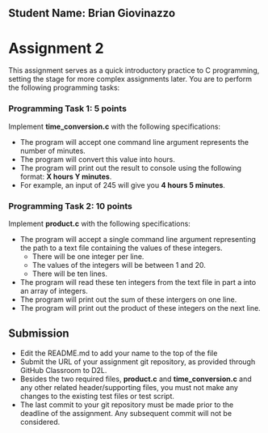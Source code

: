## Student Name: Brian Giovinazzo

# Assignment 2

This assignment serves as a quick introductory practice to C programming, setting the stage for more complex assignments later. 
You are to perform the following programming tasks:

### Programming Task 1: 5 points

Implement **time_conversion.c** with the following specifications:

- The program will accept one command line argument represents the number of minutes. 
- The program will convert this value into hours. 
- The program will print out the result to console using the following format: **X hours Y minutes**. 
- For example, an input of 245 will give you **4 hours 5 minutes**. 


### Programming Task 2: 10 points

Implement **product.c** with the following specifications: 

- The program will accept a single command line argument representing the path to a text file containing the values of these integers. 
  - There will be one integer per line.
  - The values of the integers will be between 1 and 20. 
  - There will be ten lines. 
- The program will read these ten integers from the text file in part a into an array of integers. 
- The program will print out the sum of these intergers on one line. 
- The program will print out the product of these integers on the next line. 


## Submission

- Edit the README.md to add your name to the top of the file
- Submit the URL of your assignment git repository, as provided through GitHub Classroom to D2L. 
- Besides the two required files, **product.c** and **time_conversion.c** and any other related header/supporting files, you must not make any changes to the existing test files or test script. 
- The last commit to your git repository must be made prior to the deadline of the assignment. Any subsequent commit will not be considered. 
